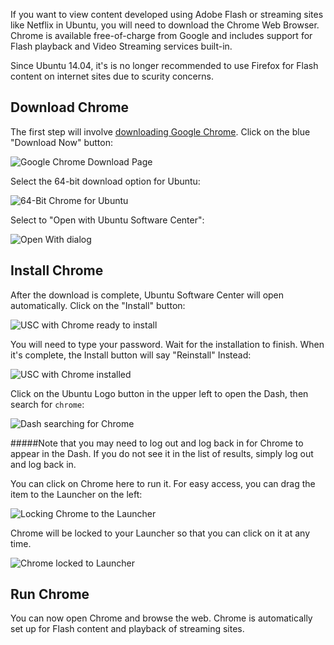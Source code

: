 If you want to view content developed using Adobe Flash or streaming sites like Netflix in Ubuntu, you will need to download the Chrome Web Browser. Chrome is available free-of-charge from Google and includes support for Flash playback and Video Streaming services built-in.

Since Ubuntu 14.04, it's is no longer recommended to use Firefox for Flash content on internet sites due to scurity concerns. 

## Download Chrome

The first step will involve [downloading Google Chrome](https://www.google.com/chrome/). Click on the blue "Download Now" button:

![Google Chrome Download Page](http://archive.system76.com/images/chromeinstall/step1.png)

Select the 64-bit download option for Ubuntu:

![64-Bit Chrome for Ubuntu](http://archive.system76.com/images/chromeinstall/step2.png)

Select to "Open with Ubuntu Software Center":

![Open With dialog](http://archive.system76.com/images/chromeinstall/step3.png)


## Install Chrome

After the download is complete, Ubuntu Software Center will open automatically. Click on the "Install" button:

![USC with Chrome ready to install](http://archive.system76.com/images/chromeinstall/step4.png)

You will need to type your password. Wait for the installation to finish. When it's complete, the Install button will say "Reinstall" Instead:

![USC with Chrome installed](http://archive.system76.com/images/chromeinstall/step5.png)

Click on the Ubuntu Logo button in the upper left to open the Dash, then search for `chrome`:

![Dash searching for Chrome](http://archive.system76.com/images/chromeinstall/step6.png)

#####Note that you may need to log out and log back in for Chrome to appear in the Dash. If you do not see it in the list of results, simply log out and log back in.

You can click on Chrome here to run it. For easy access, you can drag the item to the Launcher on the left:

![Locking Chrome to the Launcher](http://archive.system76.com/images/chromeinstall/step7.png)

Chrome will be locked to your Launcher so that you can click on it at any time.

![Chrome locked to Launcher](http://archive.system76.com/images/chromeinstall/step8.png)


## Run Chrome

You can now open Chrome and browse the web. Chrome is automatically set up for Flash content and playback of streaming sites. 
